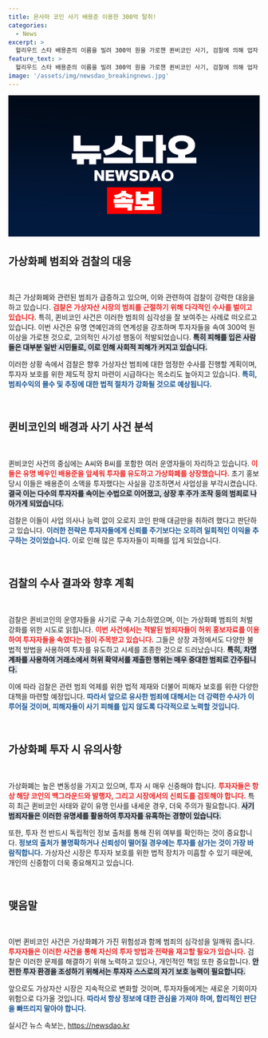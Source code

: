 ```yaml
---
title: 욘사마 코인 사기 배용준 이용한 300억 탈취!
categories:
  - News
excerpt: >
  헐리우드 스타 배용준의 이름을 빌려 300억 원을 가로챈 퀸비코인 사기, 검찰에 의해 업자 4명 구속기소! 배후의 진실과 투자자들의 충격적인 피해를 파헤쳐 보세요!
feature_text: >
  헐리우드 스타 배용준의 이름을 빌려 300억 원을 가로챈 퀸비코인 사기, 검찰에 의해 업자 4명 구속기소! 배후의 진실과 투자자들의 충격적인 피해를 파헤쳐 보세요!
image: '/assets/img/newsdao_breakingnews.jpg'
---
```


<p><img src="/assets/img/newsdao_breakingnews.jpg" alt="ranknews 속보" /></p>

<h2 data-ke-size="size26">가상화폐 범죄와 검찰의 대응</h2>

<p data-ke-size="size16">&nbsp;</p>

<p>최근 가상화폐와 관련된 범죄가 급증하고 있으며, 이와 관련하여 검찰이 강력한 대응을 하고 있습니다. <b><span style="color: #ee2323;">검찰은 가상자산 시장의 범죄를 근절하기 위해 다각적인 수사를 벌이고 있습니다.</span></b> 특히, 퀸비코인 사건은 이러한 범죄의 심각성을 잘 보여주는 사례로 떠오르고 있습니다. 이번 사건은 유명 연예인과의 연계성을 강조하며 투자자들을 속여 300억 원 이상을 가로챈 것으로, 고의적인 사기성 행동이 적발되었습니다. <b><span style="background-color: #21538527;">특히 피해를 입은 사람들은 대부분 일반 시민들로, 이로 인해 사회적 피해가 커지고 있습니다.</span></b> </p>

<p>이러한 상황 속에서 검찰은 향후 가상자산 범죄에 대한 엄정한 수사를 진행할 계획이며, 투자자 보호를 위한 제도적 장치 마련이 시급하다는 목소리도 높아지고 있습니다. <b><span style="color: #1a5490;">특히, 범죄수익의 몰수 및 추징에 대한 법적 절차가 강화될 것으로 예상됩니다.</span></b></p>

<p data-ke-size="size16">&nbsp;</p>

<h2 data-ke-size="size26">퀸비코인의 배경과 사기 사건 분석</h2>

<p data-ke-size="size16">&nbsp;</p>

<p>퀸비코인 사건의 중심에는 A씨와 B씨를 포함한 여러 운영자들이 자리하고 있습니다. <b><span style="color: #ee2323;">이들은 유명 배우인 배용준을 앞세워 투자를 유도하고 가상화폐를 상장했습니다.</span></b> 초기 홍보 당시 이들은 배용준이 소액을 투자했다는 사실을 강조하면서 사업성을 부각시켰습니다. <b><span style="background-color: #21538527;">결국 이는 다수의 투자자를 속이는 수법으로 이어졌고, 상장 후 주가 조작 등의 범죄로 나아가게 되었습니다.</span></b></p>

<p>검찰은 이들이 사업 의사나 능력 없이 오로지 코인 판매 대금만을 취하려 했다고 판단하고 있습니다. <b><span style="color: #1a5490;">이러한 전략은 투자자들에게 신뢰를 주기보다는 오히려 일회적인 이익을 추구하는 것이었습니다.</span></b> 이로 인해 많은 투자자들이 피해를 입게 되었습니다.</p>

<p data-ke-size="size16">&nbsp;</p>

<h2 data-ke-size="size26">검찰의 수사 결과와 향후 계획</h2>

<p data-ke-size="size16">&nbsp;</p>

<p>검찰은 퀸비코인의 운영자들을 사기로 구속 기소하였으며, 이는 가상화폐 범죄의 처벌 강화를 위한 시도로 읽힙니다. <b><span style="color: #ee2323;">이번 사건에서는 적발된 범죄자들이 허위 홍보자료를 이용하여 투자자들을 속였다는 점이 주목받고 있습니다.</span></b> 그들은 상장 과정에서도 다양한 불법적 방법을 사용하여 투자를 유도하고 시세를 조종한 것으로 드러났습니다. <b><span style="background-color: #21538527;">특히, 차명계좌를 사용하여 거래소에서 허위 확약서를 제출한 행위는 매우 중대한 범죄로 간주됩니다.</span></b></p>

<p>이에 따라 검찰은 관련 범죄 억제를 위한 법적 제재와 더불어 피해자 보호를 위한 다양한 대책을 마련할 예정입니다. <b><span style="color: #1a5490;">따라서 앞으로 유사한 범죄에 대해서는 더 강력한 수사가 이루어질 것이며, 피해자들이 사기 피해를 입지 않도록 다각적으로 노력할 것입니다.</span></b></p>

<p data-ke-size="size16">&nbsp;</p>

<h2 data-ke-size="size26">가상화폐 투자 시 유의사항</h2>

<p data-ke-size="size16">&nbsp;</p>

<p>가상화폐는 높은 변동성을 가지고 있으며, 투자 시 매우 신중해야 합니다. <b><span style="color: #ee2323;">투자자들은 항상 해당 코인의 백그라운드와 발행자, 그리고 시장에서의 신뢰도를 검토해야 합니다.</span></b> 특히 최근 퀸비코인 사태와 같이 유명 인사를 내세운 경우, 더욱 주의가 필요합니다. <b><span style="background-color: #21538527;">사기 범죄자들은 이러한 유명세를 활용하여 투자자를 유혹하는 경향이 있습니다.</span></b></p>

<p>또한, 투자 전 반드시 독립적인 정보 출처를 통해 진위 여부를 확인하는 것이 중요합니다. <b><span style="color: #1a5490;">정보의 출처가 불명확하거나 신뢰성이 떨어질 경우에는 투자를 삼가는 것이 가장 바람직합니다.</span></b> 가상자산 시장은 투자자 보호를 위한 법적 장치가 미흡할 수 있기 때문에, 개인의 신중함이 더욱 중요해지고 있습니다.</p>

<p data-ke-size="size16">&nbsp;</p>

<h2 data-ke-size="size26">맺음말</h2>

<p data-ke-size="size16">&nbsp;</p>

<p>이번 퀸비코인 사건은 가상화폐가 가진 위험성과 함께 범죄의 심각성을 일깨워 줍니다. <b><span style="color: #ee2323;">투자자들은 이러한 사건을 통해 자신의 투자 방법과 전략을 재고할 필요가 있습니다.</span></b> 검찰은 이러한 문제를 해결하기 위해 노력하고 있으나, 개인적인 책임 또한 중요합니다. <b><span style="background-color: #21538527;">안전한 투자 환경을 조성하기 위해서는 투자자 스스로의 자기 보호 능력이 필요합니다.</span></b> </p>

<p>앞으로도 가상자산 시장은 지속적으로 변화할 것이며, 투자자들에게는 새로운 기회이자 위험으로 다가올 것입니다. <b><span style="color: #1a5490;">따라서 항상 정보에 대한 관심을 가져야 하며, 합리적인 판단을 빠뜨리지 말아야 합니다.</span></b></p>
실시간 뉴스 속보는, <a href="https://newsdao.kr" rel="dofollow">https://newsdao.kr</a>


